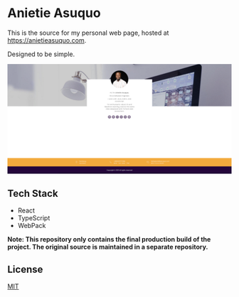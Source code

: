 # Anietie Asuquo

This is the source for my personal web page, hosted at <https://anietieasuquo.com>.

Designed to be simple.

![Preview](/static/media/preview.png "Preview")

## Tech Stack
- React
- TypeScript
- WebPack

**Note: This repository only contains the final production build of the project. The original source is maintained in a separate repository.**

## License

[MIT](https://choosealicense.com/licenses/mit/)
